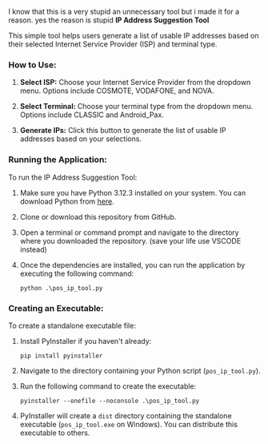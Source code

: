 <!--
 Copyright (c) 2024 KmTempe
 
 This software is released under the MIT License.
 https://opensource.org/licenses/MIT
-->
I know that this is a very stupid an unnecessary tool but i made it for a reason. yes the reason is stupid
**IP Address Suggestion Tool**

This simple tool helps users generate a list of usable IP addresses based on their selected Internet Service Provider (ISP) and terminal type.

### How to Use:

1. **Select ISP:** Choose your Internet Service Provider from the dropdown menu. Options include COSMOTE, VODAFONE, and NOVA.

2. **Select Terminal:** Choose your terminal type from the dropdown menu. Options include CLASSIC and Android_Pax.

3. **Generate IPs:** Click this button to generate the list of usable IP addresses based on your selections.

### Running the Application:

To run the IP Address Suggestion Tool:

1. Make sure you have Python 3.12.3 installed on your system. You can download Python from [here](https://www.python.org/downloads/release/python-3123/).

2. Clone or download this repository from GitHub.

3. Open a terminal or command prompt and navigate to the directory where you downloaded the repository. (save your life use VSCODE instead)

4. Once the dependencies are installed, you can run the application by executing the following command:
   ```
   python .\pos_ip_tool.py
   ```

### Creating an Executable:

To create a standalone executable file:

1. Install PyInstaller if you haven't already:
   ```
   pip install pyinstaller
   ```

2. Navigate to the directory containing your Python script (`pos_ip_tool.py`).

3. Run the following command to create the executable:
   ```
   pyinstaller --onefile --noconsole .\pos_ip_tool.py
   ```

4. PyInstaller will create a `dist` directory containing the standalone executable (`pos_ip_tool.exe` on Windows). You can distribute this executable to others.
